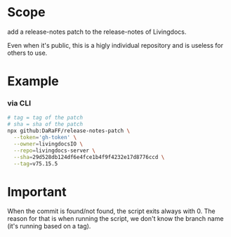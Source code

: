# Scope

add a release-notes patch to the release-notes of Livingdocs.

Even when it's public, this is a higly individual repository and is useless for others to use.

# Example

### via CLI


```bash
# tag = tag of the patch
# sha = sha of the patch
npx github:DaRaFF/release-notes-patch \
  --token='gh-token' \
  --owner=livingdocsIO \
  --repo=livingdocs-server \
  --sha=29d528db124df6e4fce1b4f9f4232e17d8776ccd \
  --tag=v75.15.5
```

# Important

When the commit is found/not found, the script exits always with 0. The reason for that is when running the script, we don't know the branch name (it's running based on a tag).